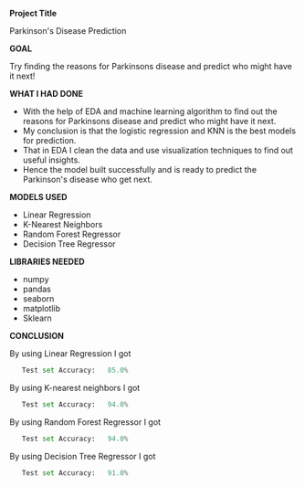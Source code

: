 
**Project Title**

Parkinson's Disease Prediction


**GOAL**

Try finding the reasons for Parkinsons disease and predict who might have it next!


**WHAT I HAD DONE**

- With the help of EDA and machine learning algorithm to find out the reasons for Parkinsons disease and predict who might have it next.
- My conclusion is that the logistic regression and KNN is the best models for prediction.
- That in EDA I clean the data and use visualization techniques to find  out useful insights. 
- Hence the model built successfully and is ready to predict the Parkinson's disease who get next.


**MODELS USED**

-  Linear Regression
-  K-Nearest Neighbors
-  Random Forest Regressor
-  Decision Tree Regressor

**LIBRARIES NEEDED**

- numpy
- pandas
- seaborn
- matplotlib
- Sklearn

**CONCLUSION**

By using Linear Regression I got 
 ```python
    Test set Accuracy:   85.0%
 ``` 

 By using K-nearest neighbors I got 
 ```python
    Test set Accuracy:   94.0%
 ``` 
By using Random Forest Regressor I got 
 ```python
    Test set Accuracy:   94.0%
 ``` 
By using Decision Tree Regressor I got 
 ```python
    Test set Accuracy:   91.0%
 ``` 

